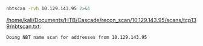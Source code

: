 ```bash
nbtscan -rvh 10.129.143.95 2>&1
```

[/home/kali/Documents/HTB/Cascade/recon_scan/10.129.143.95/scans/tcp139/nbtscan.txt](file:///home/kali/Documents/HTB/Cascade/recon_scan/10.129.143.95/scans/tcp139/nbtscan.txt):

```
Doing NBT name scan for addresses from 10.129.143.95



```
